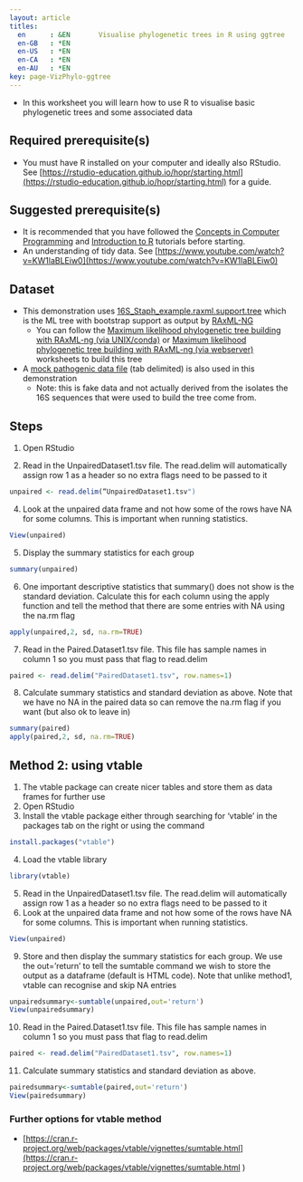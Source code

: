 ```yaml
---
layout: article
titles:
  en      : &EN       Visualise phylogenetic trees in R using ggtree
  en-GB   : *EN
  en-US   : *EN
  en-CA   : *EN
  en-AU   : *EN
key: page-VizPhylo-ggtree
---
```


*	In this worksheet you will learn how to use R to visualise basic phylogenetic trees and some associated data

## Required prerequisite(s)
*	You must have R installed on your computer and ideally also RStudio. See [https://rstudio-education.github.io/hopr/starting.html](https://rstudio-education.github.io/hopr/starting.html) for a guide.

## Suggested prerequisite(s)
* It is recommended that you have followed the [Concepts in Computer Programming](https://conmeehan.github.io/PathogenDataCourse/ConceptsInComputerProgramming) and [Introduction to R](https://conmeehan.github.io/PathogenDataCourse/IntroToR) tutorials before starting.
* An understanding of tidy data. See [https://www.youtube.com/watch?v=KW1laBLEiw0](https://www.youtube.com/watch?v=KW1laBLEiw0)

## Dataset
*	This demonstration uses [16S_Staph_example.raxml.support.tree](https://conmeehan.github.io/PathogenDataCourse/Datasets/16S_Staph_example.raxml.support.tree) which is the ML tree with bootstrap support as output by [RAxML-NG](https://github.com/amkozlov/raxml-ng/)
	* You can follow the [Maximum likelihood phylogenetic tree building with RAxML-ng (via UNIX/conda)](https://conmeehan.github.io/PathogenDataCourse/Worksheets/MLPhylogenetics_RAxML-NG) or [Maximum likelihood phylogenetic tree building with RAxML-ng (via webserver)](https://conmeehan.github.io/PathogenDataCourse/Worksheets/MLPhylogeneticss_RAxML-NG_Web) worksheets to build this tree
* A [mock pathogenic data file](https://conmeehan.github.io/PathogenDataCourse/Datasets/Mock_Staph_data.tsv) (tab delimited) is also used in this demonstration
	* Note: this is fake data and not actually derived from the isolates the 16S sequences that were used to build the tree come from.


## Steps
1.	Open RStudio





3.	Read in the UnpairedDataset1.tsv file. The read.delim will automatically assign row 1 as a header so no extra flags need to be passed to it
```r
unpaired <- read.delim(“UnpairedDataset1.tsv")
```
4.	Look at the unpaired data frame and not how some of the rows have NA for some columns. This is important when running statistics.
```r
View(unpaired)
```
5.	Display the summary statistics for each group
```r
summary(unpaired)
```
6.	One important descriptive statistics that summary() does not show is the standard deviation. Calculate this for each column using the apply function and tell the method that there are some entries with NA using the na.rm flag
```r
apply(unpaired,2, sd, na.rm=TRUE) 
```
7.	Read in the Paired.Dataset1.tsv file. This file has sample names in column 1 so you must pass that flag to read.delim
```r
paired <- read.delim("PairedDataset1.tsv", row.names=1)
```
8.	Calculate summary statistics and standard deviation as above. Note that we have no NA in the paired data so can remove the na.rm flag if you want (but also ok to leave in)
```r
summary(paired)
apply(paired,2, sd, na.rm=TRUE)
```

## Method 2: using vtable
1.	The vtable package can create nicer tables and store them as data frames for further use
2.	Open RStudio
3.	Install the vtable package either through searching for ‘vtable’ in the packages tab on the right or using the command
```r
install.packages("vtable")
```
4.	Load the vtable library
```r
library(vtable)
```
5.	Read in the UnpairedDataset1.tsv file. The read.delim will automatically assign row 1 as a header so no extra flags need to be passed to it
6.	Look at the unpaired data frame and not how some of the rows have NA for some columns. This is important when running statistics.
```r
View(unpaired)
```
9.	Store and then display the summary statistics for each group. We use the out=’return’ to tell the sumtable command we wish to store the output as a dataframe (default is HTML code). Note that unlike method1, vtable can recognise and skip NA entries
```r
unpairedsummary<-sumtable(unpaired,out='return')
View(unpairedsummary)
```
10.	Read in the Paired.Dataset1.tsv file. This file has sample names in column 1 so you must pass that flag to read.delim
```r
paired <- read.delim("PairedDataset1.tsv", row.names=1)
```
11.	Calculate summary statistics and standard deviation as above. 
```r
pairedsummary<-sumtable(paired,out='return')
View(pairedsummary)
```


### Further options for vtable method
*	[https://cran.r-project.org/web/packages/vtable/vignettes/sumtable.html](https://cran.r-project.org/web/packages/vtable/vignettes/sumtable.html )
